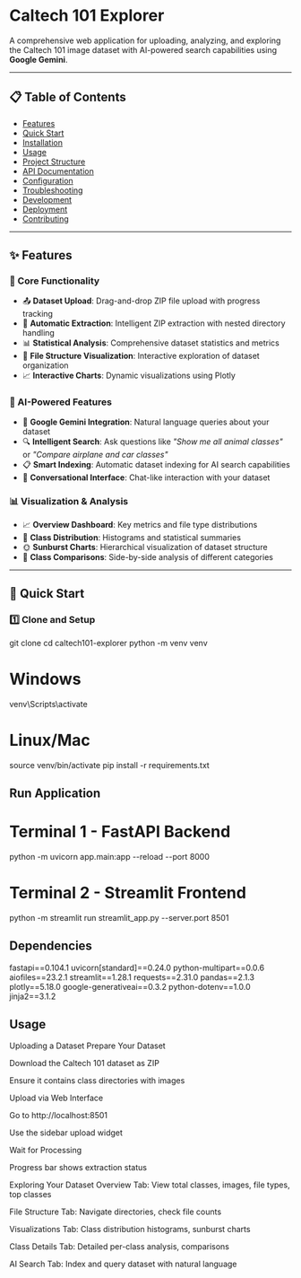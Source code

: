 # Caltech 101 Explorer

A comprehensive web application for uploading, analyzing, and exploring the Caltech 101 image dataset with AI-powered search capabilities using **Google Gemini**.

---

## 📋 Table of Contents
- [Features](#-features)
- [Quick Start](#-quick-start)
- [Installation](#-installation)
- [Usage](#-usage)
- [Project Structure](#-project-structure)
- [API Documentation](#-api-documentation)
- [Configuration](#%EF%B8%8F-configuration)
- [Troubleshooting](#-troubleshooting)
- [Development](#-development)
- [Deployment](#deployment)
- [Contributing](#contributing)

---

## ✨ Features

### 🚀 Core Functionality
- 📤 **Dataset Upload**: Drag-and-drop ZIP file upload with progress tracking
- 🔄 **Automatic Extraction**: Intelligent ZIP extraction with nested directory handling
- 📊 **Statistical Analysis**: Comprehensive dataset statistics and metrics
- 📁 **File Structure Visualization**: Interactive exploration of dataset organization
- 📈 **Interactive Charts**: Dynamic visualizations using Plotly

### 🤖 AI-Powered Features
- 🧠 **Google Gemini Integration**: Natural language queries about your dataset
- 🔍 **Intelligent Search**: Ask questions like _"Show me all animal classes"_ or _"Compare airplane and car classes"_
- 📋 **Smart Indexing**: Automatic dataset indexing for AI search capabilities
- 💬 **Conversational Interface**: Chat-like interaction with your dataset

### 📊 Visualization & Analysis
- 📈 **Overview Dashboard**: Key metrics and file type distributions
- 🌅 **Class Distribution**: Histograms and statistical summaries
- 🌞 **Sunburst Charts**: Hierarchical visualization of dataset structure
- 🔄 **Class Comparisons**: Side-by-side analysis of different categories

---

## 🚀 Quick Start

### 1️⃣ Clone and Setup
git clone <your-repo>
cd caltech101-explorer
python -m venv venv
# Windows
venv\Scripts\activate
# Linux/Mac
source venv/bin/activate
pip install -r requirements.txt

## Run Application
# Terminal 1 - FastAPI Backend
python -m uvicorn app.main:app --reload --port 8000

# Terminal 2 - Streamlit Frontend
python -m streamlit run streamlit_app.py --server.port 8501

## Dependencies
fastapi==0.104.1
uvicorn[standard]==0.24.0
python-multipart==0.0.6
aiofiles==23.2.1
streamlit==1.28.1
requests==2.31.0
pandas==2.1.3
plotly==5.18.0
google-generativeai==0.3.2
python-dotenv==1.0.0
jinja2==3.1.2


## Usage
Uploading a Dataset
Prepare Your Dataset

Download the Caltech 101 dataset as ZIP

Ensure it contains class directories with images

Upload via Web Interface

Go to http://localhost:8501

Use the sidebar upload widget

Wait for Processing

Progress bar shows extraction status

Exploring Your Dataset
Overview Tab: View total classes, images, file types, top classes

File Structure Tab: Navigate directories, check file counts

Visualizations Tab: Class distribution histograms, sunburst charts

Class Details Tab: Detailed per-class analysis, comparisons

AI Search Tab: Index and query dataset with natural language
